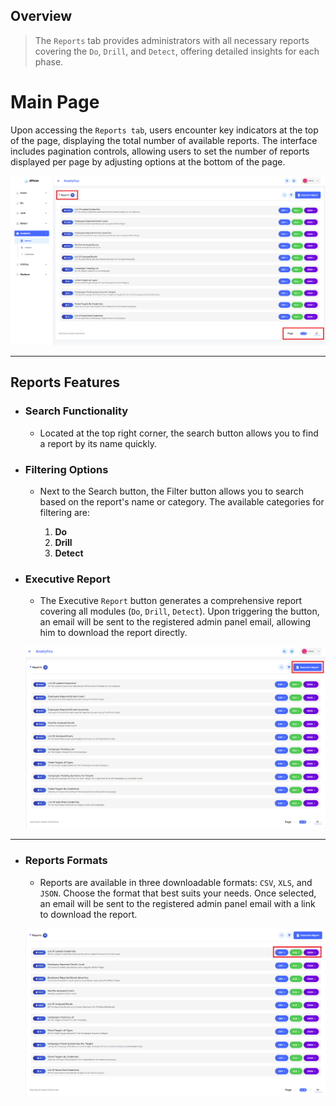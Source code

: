 ## Overview

> The `Reports` tab provides administrators with all necessary reports covering the `Do`, `Drill`, and `Detect`, offering detailed insights for each phase.

# Main Page

Upon accessing the `Reports tab`, users encounter key indicators at the top of the page, displaying the total number of available reports. The interface includes pagination controls, allowing users to set the number of reports displayed per page by adjusting options at the bottom of the page.

![Analytics-Phish reports main!](../../assets/analytics/reports/main.png "Analytics-Phish reports main")

---

## Reports Features

- ### Search Functionality

    - Located at the top right corner, the search button allows you to find a report by its name quickly.

- ### Filtering Options

    - Next to the Search button, the Filter button allows you to search based on the report's name or category. The available categories for filtering are:

        1. **Do**
        2. **Drill**
        3. **Detect**

- ### Executive Report

    - The Executive `Report` button generates a comprehensive report covering all modules (`Do`, `Drill`, `Detect`). Upon triggering the button, an email will be sent to the registered admin panel email, allowing him to download the report directly.

    ![Analytics-Phish reports executive button!](../../assets/analytics/reports/report_button.png "Analytics-Phish reports executive button")

---

- ### Reports Formats

    - Reports are available in three downloadable formats: `CSV`, `XLS`, and `JSON`. Choose the format that best suits your needs. Once selected, an email will be sent to the registered admin panel email with a link to download the report.

    ![Analytics-Phish reports format!](../../assets/analytics/reports/report_formats.png "Analytics-Phish reports format")


